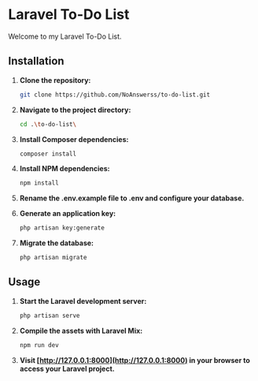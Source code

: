 # Laravel To-Do List

Welcome to my Laravel To-Do List.

## Installation

1. **Clone the repository:**
   ```bash
   git clone https://github.com/NoAnswerss/to-do-list.git
   ```

2. **Navigate to the project directory:**
   ```bash
   cd .\to-do-list\
   ```

3. **Install Composer dependencies:**
   ```bash
   composer install
   ```

4. **Install NPM dependencies:**
   ```bash
   npm install
   ```

5. **Rename the .env.example file to .env and configure your database.**

6. **Generate an application key:**
   ```bash
   php artisan key:generate
   ```

7. **Migrate the database:**
   ```bash
   php artisan migrate
   ```

## Usage

1. **Start the Laravel development server:**
   ```bash
   php artisan serve
   ```

2. **Compile the assets with Laravel Mix:**
   ```bash
   npm run dev
   ```

3. **Visit [http://127.0.0.1:8000](http://127.0.0.1:8000) in your browser to access your Laravel project.**
